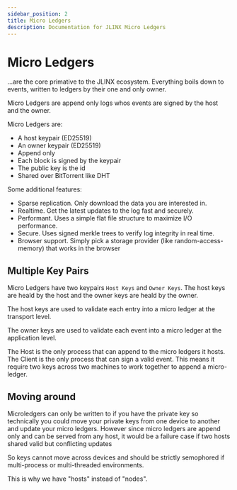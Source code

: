 ```yaml
---
sidebar_position: 2
title: Micro Ledgers
description: Documentation for JLINX Micro Ledgers
---
```


# Micro Ledgers

…are the core primative to the JLINX ecosystem. Everything boils down to events, written to ledgers by their one and only owner. 


Micro Ledgers are append only logs whos events are signed by the host and the owner. 

Micro Ledgers are:

- A host keypair (ED25519)
- An owner keypair (ED25519)
- Append only
- Each block is signed by the keypair
- The public key is the id
- Shared over BitTorrent like DHT

Some additional features:

- Sparse replication. Only download the data you are interested in.
- Realtime. Get the latest updates to the log fast and securely.
- Performant. Uses a simple flat file structure to maximize I/O performance.
- Secure. Uses signed merkle trees to verify log integrity in real time.
- Browser support. Simply pick a storage provider (like random-access-memory) that works in the browser

## Multiple Key Pairs


Micro Ledgers have two keypairs `Host Keys` and `Owner Keys`. The host keys are heald by the host and the owner keys are heald by the owner.

The host keys are used to validate each entry into a micro ledger at the transport level.

The owner keys are used to validate each event into a micro ledger at the application level.

The Host is the only process that can append to the micro ledgers it hosts. The Client is the only process that can sign a valid event. This means it require two keys across two machines to work together to append a micro-ledger.

## Moving around

Microledgers can only be written to if you have the private key so technically you could move your private keys from one device to another and update your micro ledgers. However since micro ledgers are append only and can be served from any host, it would be a failure case if two hosts shared valid but conflicting updates

So keys cannot move across devices and should be strictly semophored if multi-process or multi-threaded environments.

This is why we have "hosts" instead of "nodes". 
